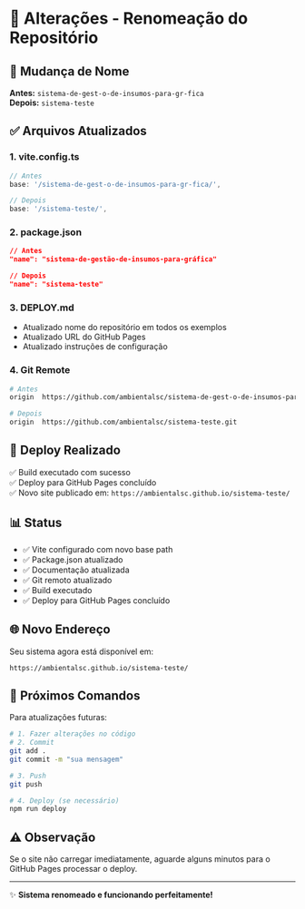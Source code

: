 # 📝 Alterações - Renomeação do Repositório

## 🔄 Mudança de Nome

**Antes:** `sistema-de-gest-o-de-insumos-para-gr-fica`  
**Depois:** `sistema-teste`

## ✅ Arquivos Atualizados

### 1. **vite.config.ts**
```typescript
// Antes
base: '/sistema-de-gest-o-de-insumos-para-gr-fica/',

// Depois
base: '/sistema-teste/',
```

### 2. **package.json**
```json
// Antes
"name": "sistema-de-gestão-de-insumos-para-gráfica"

// Depois
"name": "sistema-teste"
```

### 3. **DEPLOY.md**
- Atualizado nome do repositório em todos os exemplos
- Atualizado URL do GitHub Pages
- Atualizado instruções de configuração

### 4. **Git Remote**
```bash
# Antes
origin  https://github.com/ambientalsc/sistema-de-gest-o-de-insumos-para-gr-fica.git

# Depois
origin  https://github.com/ambientalsc/sistema-teste.git
```

## 🚀 Deploy Realizado

✅ Build executado com sucesso  
✅ Deploy para GitHub Pages concluído  
✅ Novo site publicado em: `https://ambientalsc.github.io/sistema-teste/`

## 📊 Status

- ✅ Vite configurado com novo base path
- ✅ Package.json atualizado
- ✅ Documentação atualizada
- ✅ Git remoto atualizado
- ✅ Build executado
- ✅ Deploy para GitHub Pages concluído

## 🌐 Novo Endereço

Seu sistema agora está disponível em:

```
https://ambientalsc.github.io/sistema-teste/
```

## 🔧 Próximos Comandos

Para atualizações futuras:

```bash
# 1. Fazer alterações no código
# 2. Commit
git add .
git commit -m "sua mensagem"

# 3. Push
git push

# 4. Deploy (se necessário)
npm run deploy
```

## ⚠️ Observação

Se o site não carregar imediatamente, aguarde alguns minutos para o GitHub Pages processar o deploy.

---

✨ **Sistema renomeado e funcionando perfeitamente!**
